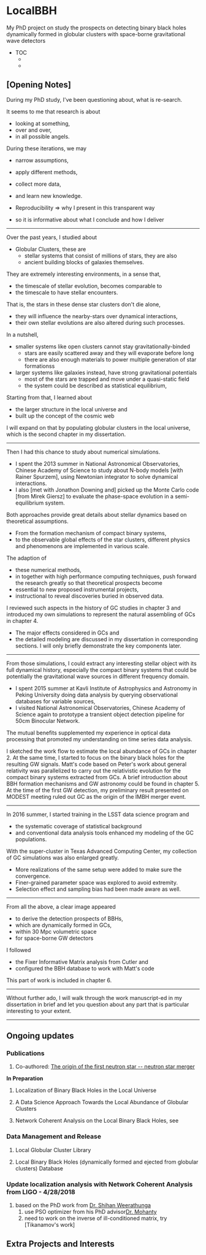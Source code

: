 # LocalBBH
My PhD project on study the prospects on detecting binary black holes dynamically formed in globular clusters with space-borne gravitational wave detectors

* TOC
	* <a name="Current"></a>
	* <a name="Extra"></a>


## [Opening Notes]


During my PhD study, I've been questioning about, what is re-search.

It seems to me that research is about 

* looking at something, 
* over and over, 
* in all possible angels.

During these iterations, we may

* narrow assumptions,
* apply different methods,
* collect more data,
* and learn new knowledge.


* Reproducibility => why I present in this transparent way
* so it is informative about what I conclude and how I deliver

-------

Over the past years, I studied about

* Globular Clusters, these are
    * stellar systems that consist of millions of stars, they are also
    * ancient building blocks of galaxies themselves. 

They are extremely interesting environments, in a sense that,

* the timescale of stellar evolution, becomes comparable to 
* the timescale to have stellar encounters.

That is, the stars in these dense star clusters don't die alone,

* they will influence the nearby-stars over dynamical interactions,
* their own stellar evolutions are also altered during such processes.

In a nutshell, 

* smaller systems like open clusters cannot stay gravitationally-binded
    * stars are easily scattered away and they will evaporate before long
    * there are also enough materials to power multiple generation of star formationss
* larger systems like galaxies instead, have strong gravitational potentials
    * most of the stars are trapped and move under a quasi-static field
    * the system could be described as statistical equilibrium,

Starting from that, I learned about 

* the larger structure in the local universe and 
* built up the concept of the cosmic web

I will expand on that by populating globular clusters in the local universe, which is the second chapter in my dissertation. 

-----

Then I had this chance to study about numerical simulations.

* I spent the 2013 summer in National Astronomical Observatories, Chinese Academy of Science to study about N-body models [with Rainer Spurzem], using Newtonian integrator to solve dynamical interactions.
* I also [met with Jonathon Downing and] picked up the Monte Carlo code [from Mirek Giersz] to evaluate the phase-space evolution in a semi-equilibrium system. 

Both approaches provide great details about stellar dynamics based on theoretical assumptions.

* From the formation mechanism of compact binary systems,
* to the observable global effects of the star clusters, 
different physics and phenomenons are implemented in various scale. 

The adaption of 

* these numerical methods, 
* in together with high performance computing techniques, 
push forward the research greatly so that theoretical prospects become 
* essential to new proposed instrumental projects,
* instructional to reveal discoveries buried in observed data.

I reviewed such aspects in the history of GC studies in chapter 3 and introduced my own simulations to represent the natural assembling of GCs in chapter 4.

* The major effects considered in GCs and 
* the detailed modeling 
are discussed in my dissertation in corresponding sections. I will only briefly demonstrate the key components later. 

-----

From those simulations, I could extract any interesting stellar object with its full dynamical history, especially the compact binary systems that could be potentially the gravitational wave sources in different frequency domain. 

* I spent 2015 summer at Kavli Institute of Astrophysics and Astronomy in Peking University doing data analysis by querying observational databases for variable sources, 
* I visited National Astronomical Observatories, Chinese Academy of Science again to prototype a transient object detection pipeline for 50cm Binocular Network.

The mutual benefits supplemented my experience in optical data processing that promoted my understanding on time series data analysis. 

I sketched the work flow to estimate the local abundance of GCs in chapter 2. At the same time, I started to focus on the binary black holes for the resulting GW signals. Matt's code based on Peter's work about general relativity was parallelized to carry out the relativistic evolution for the compact binary systems extracted from GCs. A brief introduction about BBH formation mechanisms and GW astronomy could be found in chapter 5. At the time of the first GW detection, my preliminary result presented on MODEST meeting ruled out GC as the origin of the IMBH merger event. 

-----

In 2016 summer, I started training in the LSST data science program and 

* the systematic coverage of statistical background 
* and conventional data analysis tools 
enhanced my modeling of the GC populations. 

With the super-cluster in Texas Advanced Computing Center, my collection of GC simulations was also enlarged greatly.

* More realizations of the same setup were added to make sure the convergence.
* Finer-grained parameter space was explored to avoid extremity. 
* Selection effect and sampling bias had been made aware as well. 

-----

From all the above, a clear image appeared 

* to derive the detection prospects of BBHs, 
* which are dynamically formed in GCs,
* within 30 Mpc volumetric space
* for space-borne GW detectors

I followed

* the Fixer Informative Matrix analysis from Cutler and 
* configured the BBH database to work with Matt's code

This part of work is included in chapter 6. 

-----

Without further ado, I will walk through the work manuscript-ed in my dissertation in brief and let you question about any part that is particular interesting to your extent.

-----

## <a name="Current"></a>  Ongoing updates

### Publications

1. Co-authored: [The origin of the first neutron star -- neutron star merger](https://arxiv.org/abs/1712.00632)

__In Preparation__

1. Localization of Binary Black Holes in the Local Universe

2. A Data Science Approach Towards the Local Abundance of Globular Clusters

3. Network Coherent Analysis on the Local Binary Black Holes, see <a name="NCA"></a>



### Data Management and Release

1. Local Globular Cluster Library

2. Local Binary Black Holes (dynamically formed and ejected from globular clusters) Database


### <a name="NCA"></a> Update localization analysis with Network Coherent Analysis from LIGO - 4/28/2018

1. based on the PhD work from [Dr.
Shihan Weerathunga](https://scholar.google.com/citations?user=qtaTE_oAAAAJ&hl=en)
	1. use PSO optimizer from his PhD advisor[Dr. Mohanty](https://arxiv.org/abs/1506.01526)
	2. need to work on the inverse of ill-conditioned matrix, try [Tikanamov's work]


## <a name="Extra"></a> Extra Projects and Interests




